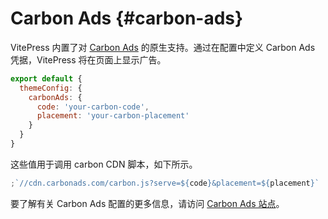 # Carbon Ads {#carbon-ads}

VitePress 内置了对 [Carbon Ads](https://www.carbonads.net/) 的原生支持。通过在配置中定义 Carbon Ads 凭据，VitePress 将在页面上显示广告。

```js
export default {
  themeConfig: {
    carbonAds: {
      code: 'your-carbon-code',
      placement: 'your-carbon-placement'
    }
  }
}
```

这些值用于调用 carbon CDN 脚本，如下所示。

```js
;`//cdn.carbonads.com/carbon.js?serve=${code}&placement=${placement}`
```

要了解有关 Carbon Ads 配置的更多信息，请访问 [Carbon Ads 站点](https://www.carbonads.net/)。
